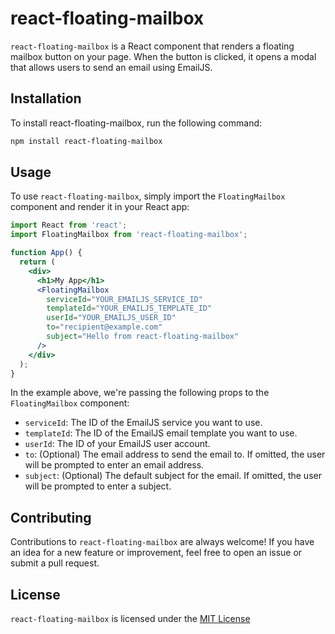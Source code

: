 # react-floating-mailbox

`react-floating-mailbox` is a React component that renders a floating mailbox button on your page. When the button is clicked, it opens a modal that allows users to send an email using EmailJS.

## Installation

To install react-floating-mailbox, run the following command:

```sh
npm install react-floating-mailbox
```

## Usage

To use `react-floating-mailbox`, simply import the `FloatingMailbox` component and render it in your React app:

```jsx
import React from 'react';
import FloatingMailbox from 'react-floating-mailbox';

function App() {
  return (
    <div>
      <h1>My App</h1>
      <FloatingMailbox
        serviceId="YOUR_EMAILJS_SERVICE_ID"
        templateId="YOUR_EMAILJS_TEMPLATE_ID"
        userId="YOUR_EMAILJS_USER_ID"
        to="recipient@example.com"
        subject="Hello from react-floating-mailbox"
      />
    </div>
  );
}
```

In the example above, we're passing the following props to the `FloatingMailbox` component:

- `serviceId`: The ID of the EmailJS service you want to use.
- `templateId`: The ID of the EmailJS email template you want to use.
- `userId`: The ID of your EmailJS user account.
- `to`: (Optional) The email address to send the email to. If omitted, the user will be prompted to enter an email address.
- `subject`: (Optional) The default subject for the email. If omitted, the user will be prompted to enter a subject.

## Contributing

Contributions to `react-floating-mailbox` are always welcome! If you have an idea for a new feature or improvement, feel free to open an issue or submit a pull request.

## License

`react-floating-mailbox` is licensed under the [MIT License](/LICENSE)
